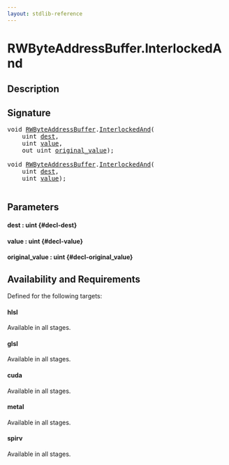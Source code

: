 ```yaml
---
layout: stdlib-reference
---
```


# RWByteAddressBuffer\.InterlockedAnd

## Description





## Signature 

<pre>
<span class="code_keyword">void</span> <a href="/stdlib-reference/types/rwbyteaddressbuffer-0126d/index" class="code_type">RWByteAddressBuffer</a>.<a href="/stdlib-reference/types/rwbyteaddressbuffer-0126d/interlockedand-0b">InterlockedAnd</a>(
    <span class="code_keyword">uint</span> <a href="/stdlib-reference/types/rwbyteaddressbuffer-0126d/interlockedand-0b#decl-dest" class="code_param">dest</a>,
    <span class="code_keyword">uint</span> <a href="/stdlib-reference/types/rwbyteaddressbuffer-0126d/interlockedand-0b#decl-value" class="code_param">value</a>,
    <span class="code_keyword">out</span> <span class="code_keyword">uint</span> <a href="/stdlib-reference/types/rwbyteaddressbuffer-0126d/interlockedand-0b#decl-original_value" class="code_param">original_value</a>);

<span class="code_keyword">void</span> <a href="/stdlib-reference/types/rwbyteaddressbuffer-0126d/index" class="code_type">RWByteAddressBuffer</a>.<a href="/stdlib-reference/types/rwbyteaddressbuffer-0126d/interlockedand-0b">InterlockedAnd</a>(
    <span class="code_keyword">uint</span> <a href="/stdlib-reference/types/rwbyteaddressbuffer-0126d/interlockedand-0b#decl-dest" class="code_param">dest</a>,
    <span class="code_keyword">uint</span> <a href="/stdlib-reference/types/rwbyteaddressbuffer-0126d/interlockedand-0b#decl-value" class="code_param">value</a>);

</pre>

## Parameters

#### dest  : uint {#decl-dest}
#### value  : uint {#decl-value}
#### original\_value  : uint {#decl-original_value}

## Availability and Requirements

Defined for the following targets:

#### hlsl
Available in all stages.

#### glsl
Available in all stages.

#### cuda
Available in all stages.

#### metal
Available in all stages.

#### spirv
Available in all stages.



